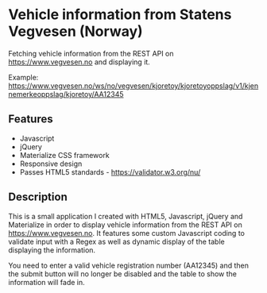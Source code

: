 # Vehicle information from Statens Vegvesen (Norway)

Fetching vehicle information from the REST API on https://www.vegvesen.no and displaying it.

Example: https://www.vegvesen.no/ws/no/vegvesen/kjoretoy/kjoretoyoppslag/v1/kjennemerkeoppslag/kjoretoy/AA12345

## Features

- Javascript
- jQuery
- Materialize CSS framework
- Responsive design
- Passes HTML5 standards - https://validator.w3.org/nu/

## Description

This is a small application I created with HTML5, Javascript, jQuery and Materialize in order to display vehicle information from the REST API on https://www.vegvesen.no.
It features some custom Javascript coding to validate input with a Regex as well as dynamic display of the table displaying the information.

You need to enter a valid vehicle registration number (AA12345) and then the submit button will no longer be disabled and the table to show the information will fade in.
